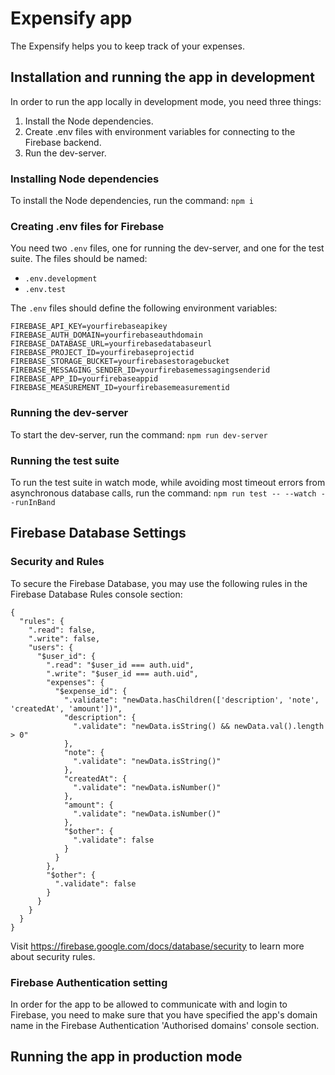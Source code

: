# Expensify app
The Expensify helps you to keep track of your expenses.

## Installation and running the app in development
In order to run the app locally in development mode, you need three things:
1. Install the Node dependencies.
2. Create .env files with environment variables for connecting to the Firebase backend.
3. Run the dev-server.

### Installing Node dependencies
To install the Node dependencies, run the command:
`npm i`

### Creating .env files for Firebase
You need two `.env` files, one for running the dev-server, and one for the test suite. The files should be named:
- `.env.development`
- `.env.test`

The `.env` files should define the following environment variables:
```
FIREBASE_API_KEY=yourfirebaseapikey
FIREBASE_AUTH_DOMAIN=yourfirebaseauthdomain
FIREBASE_DATABASE_URL=yourfirebasedatabaseurl
FIREBASE_PROJECT_ID=yourfirebaseprojectid
FIREBASE_STORAGE_BUCKET=yourfirebasestoragebucket
FIREBASE_MESSAGING_SENDER_ID=yourfirebasemessagingsenderid
FIREBASE_APP_ID=yourfirebaseappid
FIREBASE_MEASUREMENT_ID=yourfirebasemeasurementid
```

### Running the dev-server
To start the dev-server, run the command:
`npm run dev-server`

### Running the test suite
To run the test suite in watch mode, while avoiding most timeout errors from asynchronous database calls, run the command:
`npm run test -- --watch --runInBand`

## Firebase Database Settings
### Security and Rules
To secure the Firebase Database, you may use the following rules in the Firebase Database Rules console section:
```
{
  "rules": {
    ".read": false,
    ".write": false,
    "users": {
      "$user_id": {
        ".read": "$user_id === auth.uid",
        ".write": "$user_id === auth.uid",
        "expenses": {
          "$expense_id": {
            ".validate": "newData.hasChildren(['description', 'note', 'createdAt', 'amount'])",
            "description": {
              ".validate": "newData.isString() && newData.val().length > 0"
            },
            "note": {
              ".validate": "newData.isString()"
            },
            "createdAt": {
              ".validate": "newData.isNumber()"
            },
            "amount": {
              ".validate": "newData.isNumber()"
            },
            "$other": {
              ".validate": false
            }
          }
        },
        "$other": {
          ".validate": false
        }
      }
    }
  }
}
```
Visit https://firebase.google.com/docs/database/security to learn more about security rules.

### Firebase Authentication setting
In order for the app to be allowed to communicate with and login to Firebase, you need to make sure that you have specified the app's domain name in the Firebase Authentication 'Authorised domains' console section.

## Running the app in production mode